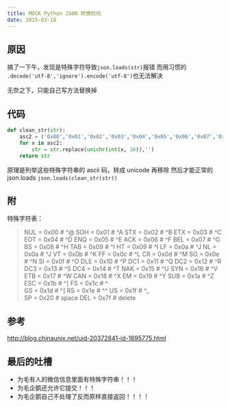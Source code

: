 ```yaml
---
title: MOCK Python JSON 转换的坑
date: 2015-03-18
---
```


## 原因
搞了一下午，发现是特殊字符导致`json.loads(str)`报错
而用习惯的 `.decode('utf-8','ignore').encode('utf-8')`也无法解决

无奈之下，只能自己写方法替换掉

## 代码
```python
def clean_str(str):
    asc2 = ('0x00','0x01','0x02','0x03','0x04','0x05','0x06','0x07','0x08','0x09','0x09','0x0a','0x0a','0x0b','0x0c','0x0d','0x0e','0x0f','0x10','0x11','0x12','0x13','0x14','0x15','0x16','0x17','0x18','0x19','0x1a','0x1b','0x1c','0x1d','0x1e','0x1f','0x20','0x7f')
    for x in asc2:
        str = str.replace(unichr(int(x, 16)),'')
    return str
```
原理是列举这些特殊字符串的 ascii 码，转成 unicode 再移除
然后才能正常的 json.loads
`json.loads(clean_str(str))`

## 附
特殊字符表：

>NUL	= 0x00	# ^@
SOH	= 0x01	# ^A
STX	= 0x02	# ^B
ETX	= 0x03	# ^C
EOT	= 0x04	# ^D
ENQ	= 0x05	# ^E
ACK	= 0x06	# ^F
BEL	= 0x07	# ^G
BS	= 0x08	# ^H
TAB	= 0x09	# ^I
HT	= 0x09	# ^I
LF	= 0x0a	# ^J
NL	= 0x0a	# ^J
VT	= 0x0b	# ^K
FF	= 0x0c	# ^L
CR	= 0x0d	# ^M
SO	= 0x0e	# ^N
SI	= 0x0f	# ^O
DLE	= 0x10	# ^P
DC1	= 0x11	# ^Q
DC2	= 0x12	# ^R
DC3	= 0x13	# ^S
DC4	= 0x14	# ^T
NAK	= 0x15	# ^U
SYN	= 0x16	# ^V
ETB	= 0x17	# ^W
CAN	= 0x18	# ^X
EM	= 0x19	# ^Y
SUB	= 0x1a	# ^Z
ESC	= 0x1b	# ^[
FS	= 0x1c	# ^\
GS	= 0x1d	# ^]
RS	= 0x1e	# ^^
US	= 0x1f	# ^_  
SP	= 0x20	# space
DEL	= 0x7f	# delete

## 参考
<http://blog.chinaunix.net/uid-20372841-id-1695775.html>

## 最后的吐槽
- 为毛有人的微信信息里面有特殊字符串！！！
- 为毛企鹅还允许它提交！！！
- 为毛企鹅自己不处理了反而原样直接返回！！！！
